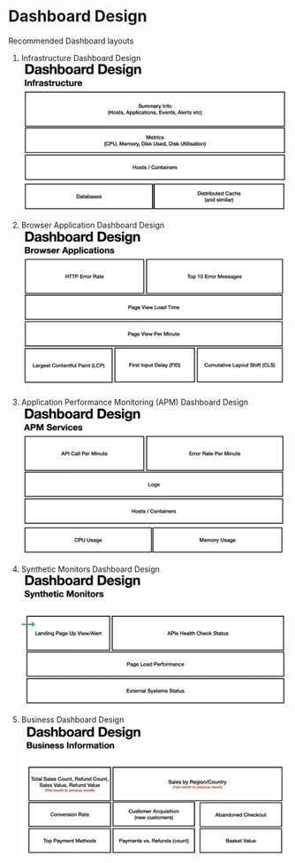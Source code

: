 # Dashboard Design

Recommended Dashboard layouts

1. Infrastructure Dashboard Design
![Infrastructure Dashboard Design](./images/Infrastructure_DashboardDesign.png)

2. Browser Application Dashboard Design
![Browser Application Dashboard Design](./Images/BrowserApplication_DashboardDesign.png)

3. Application Performance Monitoring (APM) Dashboard Design
![Application Performance Monitoring](./Images/APM_Services_DashboardDesign.png)

4. Synthetic Monitors Dashboard Design
![SyntheticMonitors_DashboardDesign](./Images/SyntheticMonitors_DashboardDesign.png)

5. Business Dashboard Design
![Business Dashboard Design](./Images/Business_DashboardDesign.png)